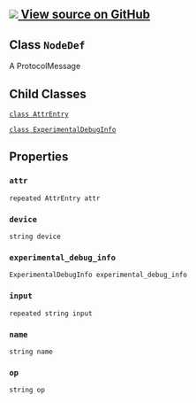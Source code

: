 [ ![](https://tensorflow.google.cn/images/GitHub-Mark-32px.png) View source on
GitHub
](https://github.com/tensorflow/tensorflow/blob/r2.0/tensorflow/core/framework/node_def.proto)  
---  
  
## Class `NodeDef`

A ProtocolMessage

## Child Classes

[`class
AttrEntry`](https://tensorflow.google.cn/api_docs/python/tf/compat/v1/NodeDef/AttrEntry)

[`class
ExperimentalDebugInfo`](https://tensorflow.google.cn/api_docs/python/tf/compat/v1/NodeDef/ExperimentalDebugInfo)

## Properties

### `attr`

`repeated AttrEntry attr`

### `device`

`string device`

### `experimental_debug_info`

`ExperimentalDebugInfo experimental_debug_info`

### `input`

`repeated string input`

### `name`

`string name`

### `op`

`string op`

